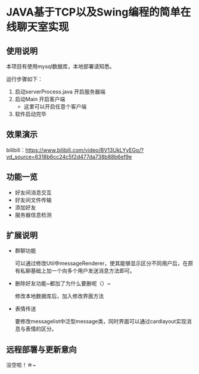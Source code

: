 # JAVA基于TCP以及Swing编程的简单在线聊天室实现

## 使用说明

本项目有使用mysql数据库，本地部署请知悉。

运行步骤如下：

1. 启动serverProcess.java   开启服务器端
2. 启动Main  开启客户端
   + 这里可以开启任意个客户端
3. 软件启动完毕

## 效果演示

bilibili：https://www.bilibili.com/video/BV13UkLYyEGo/?vd_source=6318b6cc24c5f2d477da738b88b6ef9e

## 功能一览

+ 好友间消息交互
+ 好友间文件传输
+ 添加好友
+ 服务器信息检测

## 扩展说明

+ 群聊功能

  可以通过修改Util中messageRenderer，使其能够显示区分不同用户后，在原有私聊基础上加一个向多个用户发送消息方法即可。

+ 删除好友功能~都加了为什么要删呢（）~

  修改本地数据库后，加入修改界面方法

+ 表情传送

  要修改messagelist中泛型message类，同时界面可以通过cardlayout实现消息与表情的区分。

## 远程部署与更新意向

没空啦！☆~
